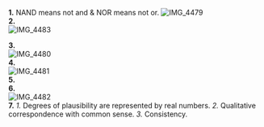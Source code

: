**1.**  NAND means not and & NOR means not or.
![IMG_4479](https://github.com/OteyHaroldGitDataScientistUTA/IDS2024S/assets/157654733/c2f69a9a-826e-4326-afc4-92825ab857c3)  
**2.**   
![IMG_4483](https://github.com/OteyHaroldGitDataScientistUTA/IDS2024S/assets/157654733/5f94b55c-315b-4041-a804-211f078633df)  

**3.**  
![IMG_4480](https://github.com/OteyHaroldGitDataScientistUTA/IDS2024S/assets/157654733/71c98dd6-c1f2-407e-a1ba-2dbeed0a2d8d)  
**4.**  
![IMG_4481](https://github.com/OteyHaroldGitDataScientistUTA/IDS2024S/assets/157654733/1a5d4e08-d8bd-4d8e-a904-8b43c6ef049a)  
**5.**  
**6.**   
![IMG_4482](https://github.com/OteyHaroldGitDataScientistUTA/IDS2024S/assets/157654733/9146fc21-64f7-464d-b611-c4d5c9c77b66)  
**7.**  *1.* Degrees of plausibility are represented by real numbers. *2.* Qualitative correspondence with common sense. *3.* Consistency.  
